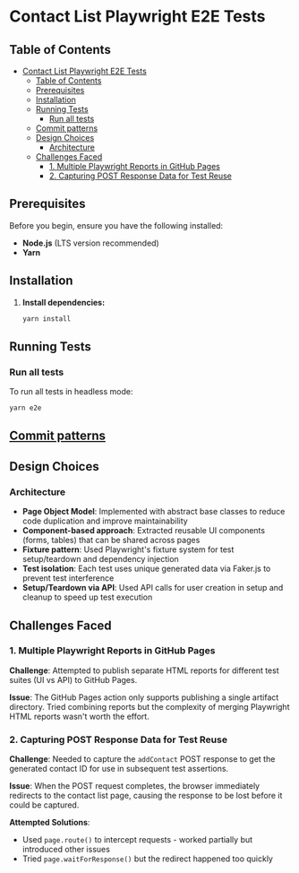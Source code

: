 # Contact List Playwright E2E Tests

## Table of Contents

- [Contact List Playwright E2E Tests](#contact-list-playwright-e2e-tests)
  - [Table of Contents](#table-of-contents)
  - [Prerequisites](#prerequisites)
  - [Installation](#installation)
  - [Running Tests](#running-tests)
    - [Run all tests](#run-all-tests)
  - [Commit patterns](#commit-patterns)
  - [Design Choices](#design-choices)
    - [Architecture](#architecture)
  - [Challenges Faced](#challenges-faced)
    - [1. Multiple Playwright Reports in GitHub Pages](#1-multiple-playwright-reports-in-github-pages)
    - [2. Capturing POST Response Data for Test Reuse](#2-capturing-post-response-data-for-test-reuse)
  
## Prerequisites

Before you begin, ensure you have the following installed:

* **Node.js** (LTS version recommended)
* **Yarn**

## Installation

1.  **Install dependencies:**

    ```bash
    yarn install
    ```

## Running Tests

### Run all tests

To run all tests in headless mode:

```bash
yarn e2e
```

## [Commit patterns](./docs/conventional-commits.md)

## Design Choices

### Architecture
- **Page Object Model**: Implemented with abstract base classes to reduce code duplication and improve maintainability
- **Component-based approach**: Extracted reusable UI components (forms, tables) that can be shared across pages
- **Fixture pattern**: Used Playwright's fixture system for test setup/teardown and dependency injection
-  **Test isolation**: Each test uses unique generated data via Faker.js to prevent test interference
- **Setup/Teardown via API**: Used API calls for user creation in setup and cleanup to speed up test execution

## Challenges Faced

### 1. Multiple Playwright Reports in GitHub Pages
**Challenge**: Attempted to publish separate HTML reports for different test suites (UI vs API) to GitHub Pages.

**Issue**: The GitHub Pages action only supports publishing a single artifact directory. Tried combining reports but the complexity of merging Playwright HTML reports wasn't worth the effort.

### 2. Capturing POST Response Data for Test Reuse
**Challenge**: Needed to capture the `addContact` POST response to get the generated contact ID for use in subsequent test assertions.

**Issue**: When the POST request completes, the browser immediately redirects to the contact list page, causing the response to be lost before it could be captured.

**Attempted Solutions**:
- Used `page.route()` to intercept requests - worked partially but introduced other issues
- Tried `page.waitForResponse()` but the redirect happened too quickly